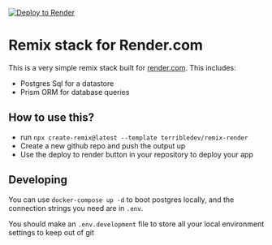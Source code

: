 [![Deploy to Render](https://render.com/images/deploy-to-render-button.svg)](https://render.com/deploy)
# Remix stack for Render.com

This is a very simple remix stack built for [render.com](https://render.com). This includes:

* Postgres Sql for a datastore
* Prism ORM for database queries

## How to use this?

* run `npx create-remix@latest --template terribledev/remix-render`
* Create a new github repo and push the output up
* Use the deploy to render button in your repository to deploy your app


## Developing

You can use `docker-compose up -d` to boot postgres locally, and the connection strings you need are in `.env`.

You should make an `.env.development` file to store all your local environment settings to keep out of git